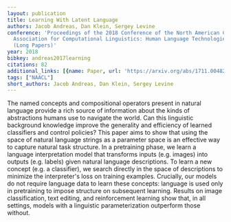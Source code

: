 ```yaml
---
layout: publication
title: Learning With Latent Language
authors: Jacob Andreas, Dan Klein, Sergey Levine
conference: 'Proceedings of the 2018 Conference of the North American Chapter of the
  Association for Computational Linguistics: Human Language Technologies, Volume 1
  (Long Papers)'
year: 2018
bibkey: andreas2017learning
citations: 82
additional_links: [{name: Paper, url: 'https://arxiv.org/abs/1711.00482'}]
tags: ["NAACL"]
short_authors: Jacob Andreas, Dan Klein, Sergey Levine
---
```

The named concepts and compositional operators present in natural language
provide a rich source of information about the kinds of abstractions humans use
to navigate the world. Can this linguistic background knowledge improve the
generality and efficiency of learned classifiers and control policies? This
paper aims to show that using the space of natural language strings as a
parameter space is an effective way to capture natural task structure. In a
pretraining phase, we learn a language interpretation model that transforms
inputs (e.g. images) into outputs (e.g. labels) given natural language
descriptions. To learn a new concept (e.g. a classifier), we search directly in
the space of descriptions to minimize the interpreter's loss on training
examples. Crucially, our models do not require language data to learn these
concepts: language is used only in pretraining to impose structure on
subsequent learning. Results on image classification, text editing, and
reinforcement learning show that, in all settings, models with a linguistic
parameterization outperform those without.